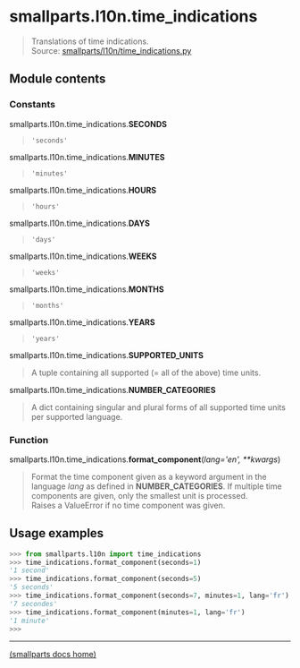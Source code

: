 # smallparts.l10n.time_indications

> Translations of time indications.  
> Source: [smallparts/l10n/time_indications.py](https://github.com/blackstream-x/smallparts/blob/master/smallparts/l10n/time_indications.py)

## Module contents

### Constants

smallparts.l10n.time_indications.**SECONDS**

> ```'seconds'```

smallparts.l10n.time_indications.**MINUTES**

> ```'minutes'```

smallparts.l10n.time_indications.**HOURS**

> ```'hours'```

smallparts.l10n.time_indications.**DAYS**

> ```'days'```

smallparts.l10n.time_indications.**WEEKS**

> ```'weeks'```

smallparts.l10n.time_indications.**MONTHS**

> ```'months'```

smallparts.l10n.time_indications.**YEARS**

> ```'years'```

smallparts.l10n.time\_indications.**SUPPORTED_UNITS**

> A tuple containing all supported (= all of the above) time units.

smallparts.l10n.time\_indications.**NUMBER_CATEGORIES**

> A dict containing singular and plural forms of all supported time units
> per supported language.

### Function

smallparts.l10n.time\_indications.**format\_component**(*lang='en', \*\*kwargs*)

> Format the time component given as a keyword argument
> in the language *lang* as defined in **NUMBER_CATEGORIES**.
> If multiple time components are given, only the smallest unit is processed.  
> Raises a ValueError if no time component was given.

## Usage examples

```python
>>> from smallparts.l10n import time_indications
>>> time_indications.format_component(seconds=1)
'1 second'
>>> time_indications.format_component(seconds=5)
'5 seconds'
>>> time_indications.format_component(seconds=7, minutes=1, lang='fr')
'7 secondes'
>>> time_indications.format_component(minutes=1, lang='fr')
'1 minute'
>>> 
```

----
[(smallparts docs home)](./)

